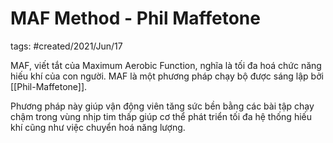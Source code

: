 # MAF Method - Phil Maffetone

tags: #created/2021/Jun/17

MAF, viết tắt của Maximum Aerobic Function, nghĩa là tối đa hoá chức năng hiếu khí của con người. MAF là một phương pháp chạy bộ được sáng lập bởi [[Phil-Maffetone]].

Phương pháp này giúp vận động viên tăng sức bền bằng các bài tập chạy chậm trong vùng nhịp tim thấp giúp cơ thể phát triển tối đa hệ thống hiếu khí cũng như việc chuyển hoá năng lượng.